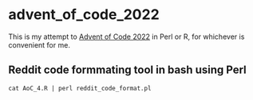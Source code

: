# advent_of_code_2022

This is my attempt to [Advent of Code 2022](https://adventofcode.com/) in Perl or R, for whichever is convenient for me.

## Reddit code formmating tool in bash using Perl
```
cat AoC_4.R | perl reddit_code_format.pl
```
